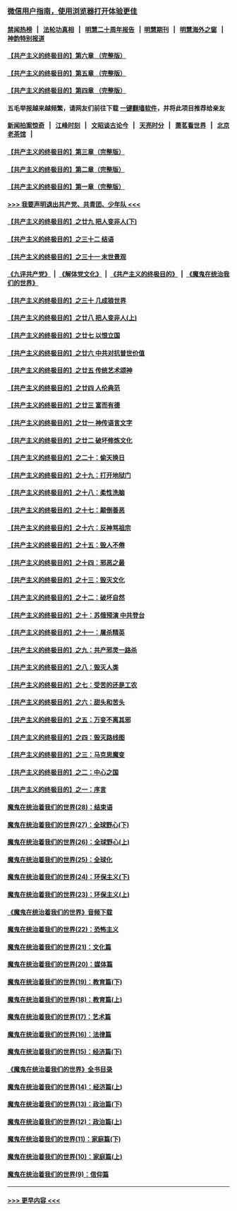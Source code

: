 ### [微信用户指南，使用浏览器打开体验更佳](https://github.com/gfw-breaker/banned-news1/blob/master/indexes/wechat-guide.md?t=0)
#### [禁闻热榜](热点新闻.md?t=0)  &nbsp;&nbsp;|&nbsp;&nbsp; [法轮功真相](https://github.com/gfw-breaker/truth/blob/master/README.md?t=0) &nbsp;&nbsp;|&nbsp;&nbsp; [明慧二十周年报告](https://github.com/gfw-breaker/mh-reports/blob/master/README.md?t=0) &nbsp;&nbsp;|&nbsp;&nbsp;[明慧期刊](https://github.com/gfw-breaker/mh-qikan) &nbsp;&nbsp;|&nbsp;&nbsp; [明慧海外之窗](https://github.com/gfw-breaker/mh-news/blob/master/README.md?t=0) &nbsp;&nbsp;|&nbsp;&nbsp; [神韵特别报道](https://github.com/gfw-breaker/mh-news/blob/master/shenyun.md?t=0)
#### [【共产主义的终极目的】第六章 （完整版）](../pages/nsc422/n11428913.md?t=02050622) 
#### [【共产主义的终极目的】第五章 （完整版）](../pages/nsc422/n11428912.md?t=02050622) 
#### [【共产主义的终极目的】第四章 （完整版）](../pages/nsc422/n11428907.md?t=02050622) 
#### 五毛举报越来越频繁，请网友们前往下载 [一键翻墙软件](https://github.com/gfw-breaker/ssr-accounts)，并将此项目推荐给亲友
#### [新闻拍案惊奇](https://github.com/gfw-breaker/banned-news1/blob/master/pages/link4.md) &nbsp;&nbsp;|&nbsp;&nbsp; [江峰时刻](https://github.com/gfw-breaker/banned-news1/blob/master/pages/link4.md) &nbsp;&nbsp;|&nbsp;&nbsp; [文昭谈古论今](https://github.com/gfw-breaker/banned-news1/blob/master/pages/link4.md) &nbsp;&nbsp;|&nbsp;&nbsp; [天亮时分](https://github.com/gfw-breaker/banned-news1/blob/master/pages/link4.md) &nbsp;&nbsp;|&nbsp;&nbsp; [萧茗看世界](https://github.com/gfw-breaker/banned-news1/blob/master/pages/link4.md) &nbsp;&nbsp;|&nbsp;&nbsp; [北京老茶馆](https://github.com/gfw-breaker/banned-news1/blob/master/pages/link4.md) &nbsp;&nbsp;|&nbsp;&nbsp; 
#### [【共产主义的终极目的】第三章（完整版）](../pages/nsc422/n11428848.md?t=02050622) 
#### [【共产主义的终极目的】第二章（完整版）](../pages/nsc422/n11428831.md?t=02050622) 
#### [【共产主义的终极目的】第一章（完整版）](../pages/nsc422/n11417651.md?t=02050622) 
#### [>>> 我要声明退出共产党、共青团、少年队 <<<](https://github.com/begood0513/goodnews/blob/master/quit/letter.md) 
#### [【共产主义的终极目的】之廿九 把人变非人(下)](../pages/nsc422/n11344140.md?t=02050622) 
#### [【共产主义的终极目的】之三十二 结语](../pages/nsc422/n11360535.md?t=02050622) 
#### [【共产主义的终极目的】之三十一 末世景观](../pages/nsc422/n11351129.md?t=02050622) 
#### [《九评共产党》](https://github.com/begood0513/9ping.md/blob/master/README.md) &nbsp;|&nbsp; [《解体党文化》](../../../../jtdwh.md/blob/master/README.md)  &nbsp;|&nbsp; [《共产主义的终极目的》](../../../../gczydzjmd.md/blob/master/README.md) &nbsp;|&nbsp; [《魔鬼在统治我们的世界》](../../../../mgztzwmdsj.md/blob/master/README.md) 
#### [【共产主义的终极目的】之三十 几成狼世界](../pages/nsc422/n11348280.md?t=02050622) 
#### [【共产主义的终极目的】之廿八 把人变非人(上)](../pages/nsc422/n11340492.md?t=02050622) 
#### [【共产主义的终极目的】之廿七 以恨立国](../pages/nsc422/n11336944.md?t=02050622) 
#### [【共产主义的终极目的】之廿六 中共对抗普世价值](../pages/nsc422/n11324785.md?t=02050622) 
#### [【共产主义的终极目的】之廿五 传统艺术颂神](../pages/nsc422/n11296396.md?t=02050622) 
#### [【共产主义的终极目的】之廿四 人伦典范](../pages/nsc422/n11296397.md?t=02050622) 
#### [【共产主义的终极目的】之廿三 富而有德](../pages/nsc422/n11283598.md?t=02050622) 
#### [【共产主义的终极目的】之廿一 神传语言文字](../pages/nsc422/n11263265.md?t=02050622) 
#### [【共产主义的终极目的】之廿二 破坏修炼文化](../pages/nsc422/n11245728.md?t=02050622) 
#### [【共产主义的终极目的】之二十：偷天换日](../pages/nsc422/n11238846.md?t=02050622) 
#### [【共产主义的终极目的】之十九：打开地狱门](../pages/nsc422/n11206376.md?t=02050622) 
#### [【共产主义的终极目的】之十八：柔性洗脑](../pages/nsc422/n11199994.md?t=02050622) 
#### [【共产主义的终极目的】之十七：颠倒善恶](../pages/nsc422/n11179782.md?t=02050622) 
#### [【共产主义的终极目的】之十六：反神骂祖宗](../pages/nsc422/n11166798.md?t=02050622) 
#### [【共产主义的终极目的】之十五：毁人不倦](../pages/nsc422/n11166792.md?t=02050622) 
#### [【共产主义的终极目的】之十四：邪恶之最](../pages/nsc422/n11150249.md?t=02050622) 
#### [【共产主义的终极目的】之十三：毁灭文化](../pages/nsc422/n11135227.md?t=02050622) 
#### [【共产主义的终极目的】之十二：破坏自然](../pages/nsc422/n11135214.md?t=02050622) 
#### [【共产主义的终极目的】之十：苏俄预演 中共登台](../pages/nsc422/n11118424.md?t=02050622) 
#### [【共产主义的终极目的】之十一：屠杀精英](../pages/nsc422/n11118442.md?t=02050622) 
#### [【共产主义的终极目的】之九：共产邪灵一路杀](../pages/nsc422/n11114139.md?t=02050622) 
#### [【共产主义的终极目的】之八：毁灭人类](../pages/nsc422/n11108503.md?t=02050622) 
#### [【共产主义的终极目的】之七：受苦的还是工农](../pages/nsc422/n11101809.md?t=02050622) 
#### [【共产主义的终极目的】之六：甜头和苦头](../pages/nsc422/n11096971.md?t=02050622) 
#### [【共产主义的终极目的】之五：万变不离其邪](../pages/nsc422/n11091285.md?t=02050622) 
#### [【共产主义的终极目的】之四：毁灭路线图](../pages/nsc422/n11086284.md?t=02050622) 
#### [【共产主义的终极目的】之三：马克思魔变](../pages/nsc422/n11061941.md?t=02050622) 
#### [【共产主义的终极目的】之二：中心之国](../pages/nsc422/n11047728.md?t=02050622) 
#### [【共产主义的终极目的】之一：序言](../pages/nsc422/n11086077.md?t=02050622) 
#### [魔鬼在统治着我们的世界(28)：结束语](../pages/nsc422/n10936246.md?t=02050622) 
#### [魔鬼在统治着我们的世界(27)：全球野心(下)](../pages/nsc422/n10928319.md?t=02050622) 
#### [魔鬼在统治着我们的世界(26)：全球野心(上)](../pages/nsc422/n10900318.md?t=02050622) 
#### [魔鬼在统治着我们的世界(25)：全球化](../pages/nsc422/n10788205.md?t=02050622) 
#### [魔鬼在统治着我们的世界(24)：环保主义(下)](../pages/nsc422/n10695307.md?t=02050622) 
#### [魔鬼在统治着我们的世界(23)：环保主义(上)](../pages/nsc422/n10688613.md?t=02050622) 
#### [《魔鬼在统治着我们的世界》音频下载](../pages/nsc422/n10635553.md?t=02050622) 
#### [魔鬼在统治着我们的世界(22)：恐怖主义](../pages/nsc422/n10614727.md?t=02050622) 
#### [魔鬼在统治着我们的世界(21)：文化篇](../pages/nsc422/n10597706.md?t=02050622) 
#### [魔鬼在统治着我们的世界(20)：媒体篇](../pages/nsc422/n10586579.md?t=02050622) 
#### [魔鬼在统治着我们的世界(19)：教育篇(下)](../pages/nsc422/n10564808.md?t=02050622) 
#### [魔鬼在统治着我们的世界(18)：教育篇(上)](../pages/nsc422/n10526970.md?t=02050622) 
#### [魔鬼在统治着我们的世界(17)：艺术篇](../pages/nsc422/n10499093.md?t=02050622) 
#### [魔鬼在统治着我们的世界(16)：法律篇](../pages/nsc422/n10485969.md?t=02050622) 
#### [魔鬼在统治着我们的世界(15)：经济篇(下)](../pages/nsc422/n10469975.md?t=02050622) 
#### [《魔鬼在统治着我们的世界》全书目录](../pages/nsc422/n10464261.md?t=02050622) 
#### [魔鬼在统治着我们的世界(14)：经济篇(上)](../pages/nsc422/n10457370.md?t=02050622) 
#### [魔鬼在统治着我们的世界(13)：政治篇(下)](../pages/nsc422/n10448270.md?t=02050622) 
#### [魔鬼在统治着我们的世界(12)：政治篇(上)](../pages/nsc422/n10444576.md?t=02050622) 
#### [魔鬼在统治着我们的世界(11)：家庭篇(下)](../pages/nsc422/n10440961.md?t=02050622) 
#### [魔鬼在统治着我们的世界(10)：家庭篇(上)](../pages/nsc422/n10435448.md?t=02050622) 
#### [魔鬼在统治着我们的世界(9)：信仰篇](../pages/nsc422/n10432159.md?t=02050622) 

----
#### [ >>> 更早内容 <<< ](../indexes/nsc422-earlier.md)
